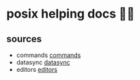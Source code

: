 <!-- omit in toc -->
# posix helping docs 🧍‍♂️

## sources

- commands [commands](commands.md)
- datasync [datasync](datasync.md)
- editors [editors](editors.md)
